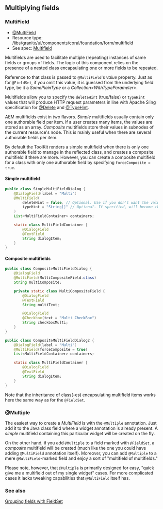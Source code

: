 <!--
layout: content
title: Configuring Multifield
order: 5
-->
## Multiplying fields

### MultiField

* [@MultiField](https://javadoc.io/doc/com.exadel.etoolbox/etoolbox-authoring-kit-core/latest/com/exadel/aem/toolkit/api/annotations/widgets/MultiField.html)
* Resource type: /libs/granite/ui/components/coral/foundation/form/multifield
* See spec: [Multifield](https://developer.adobe.com/experience-manager/reference-materials/6-5/granite-ui/api/jcr_root/libs/granite/ui/components/coral/foundation/form/multifield/index.html)

Multifields are used to facilitate multiple (repeating) instances of same fields or groups of fields. The logic of this component relies on the presence of a nested class encapsulating one or more fields to be repeated.

Reference to that class is passed to `@MultiField`'s *value* property. Just as for `@FieldSet`, if you omit this value, it is guessed from the underlying field type, be it a *SomePlainType* or a *Collection\<WithTypeParameter>*.

Multifields allow you to specify the `deleteHint` (true/false) or `typeHint` values that will produce HTTP request parameters in line with Apache Sling specification for [@Delete](https://sling.apache.org/documentation/bundles/manipulating-content-the-slingpostservlet-servlets-post.html#delete) and [@TypeHint](https://sling.apache.org/documentation/bundles/manipulating-content-the-slingpostservlet-servlets-post.html#typehint).

AEM multifields exist in two flavors. *Simple* multifields usually contain only one authorable field per item. If a user creates many items, the values are stored as an array. *Composite* multifields store their values in subnodes of the current resource's node. This is mainly useful when there are several authorable fields per item.

By default the ToolKit renders a simple multifield when there is only one authorable field to manage in the reflected class, and creates a composite multifield if there are more. However, you can create a composite multifield for a class with only one authorable field by specifying `forceComposite = true`.

#### Simple multifield

```java
public class SimpleMultiFieldDialog {
    @DialogField(label = "Multi")
    @MultiField(
        deleteHint = false, // Optional. Use if you don't want the value(-s) deleted in on the server when not set in dialog
        typeHint = "String[]" // Optional. If specified, will become the Sling @TypeHint parameter
    )
    List<MultiFieldContainer> containers;

    static class MultiFieldContainer {
        @DialogField
        @TextField
        String dialogItem;
    }
}
```

#### Composite multifields

```java
public class CompositeMultiFieldDialog {
    @DialogField
    @MultiField(MultiCompositeField.class)
    String multiComposite;

    private static class MultiCompositeField {
        @DialogField
        @TextField
        String multiText;

        @DialogField
        @Checkbox(text = "Multi CheckBox")
        String checkboxMulti;
    }
}
```

```java
public class CompositeMultiFieldDialog2 {
    @DialogField(label = "Multi")
    @MultiField(forceComposite = true)
    List<MultiFieldContainer> containers;

    static class MultiFieldContainer {
        @DialogField
        @TextField
        String dialogItem;
    }
}
```

Note that the inheritance of class(-es) encapsulating multifield items works here the same way as for the `@FieldSet`.

### @Multiple

The easiest way to create a *MultiField* is with the `@Multiple` annotation. Just add it to the Java class field where a widget annotation is already present. A *simple* multifield containing this particular widget will be created on the fly.

On the other hand, if you add `@Multiple` to a field marked with `@FieldSet`, a *composite* multifield will be created (much like the one you could have adding `@MultiField` annotation itself). Moreover, you can add `@Multiple` to a mere `@MultiField`-marked field and enjoy a sort of "multifield of multifields."

Please note, however, that `@Multiple` is primarily designed for easy, "quick give me a multifield out of my single widget" cases. For more complicated cases it lacks tweaking capabilities that `@MultiField` itself has.

### See also

[Grouping fields with FieldSet](./configuring-fieldset.md)
